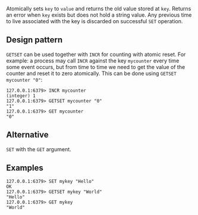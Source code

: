 Atomically sets `key` to `value` and returns the old value stored at `key`.
Returns an error when `key` exists but does not hold a string value.  Any 
previous time to live associated with the key is discarded on successful 
`SET` operation.

## Design pattern

`GETSET` can be used together with `INCR` for counting with atomic reset.
For example: a process may call `INCR` against the key `mycounter` every time
some event occurs, but from time to time we need to get the value of the counter
and reset it to zero atomically.
This can be done using `GETSET mycounter "0"`:

```
127.0.0.1:6379> INCR mycounter
(integer) 1
127.0.0.1:6379> GETSET mycounter "0"
"1"
127.0.0.1:6379> GET mycounter
"0"
```

## Alternative

`SET` with the `GET` argument.

## Examples

```
127.0.0.1:6379> SET mykey "Hello"
OK
127.0.0.1:6379> GETSET mykey "World"
"Hello"
127.0.0.1:6379> GET mykey
"World"
```
